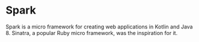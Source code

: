 # Spark

Spark is a micro framework for creating web applications in Kotlin and Java 8. Sinatra, a popular Ruby micro framework, was the inspiration for it.